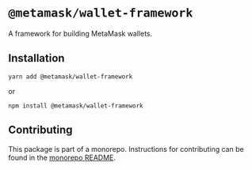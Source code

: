 # `@metamask/wallet-framework`

A framework for building MetaMask wallets.

## Installation

`yarn add @metamask/wallet-framework`

or

`npm install @metamask/wallet-framework`

## Contributing

This package is part of a monorepo. Instructions for contributing can be found in the [monorepo README](https://github.com/MetaMask/core#readme).
